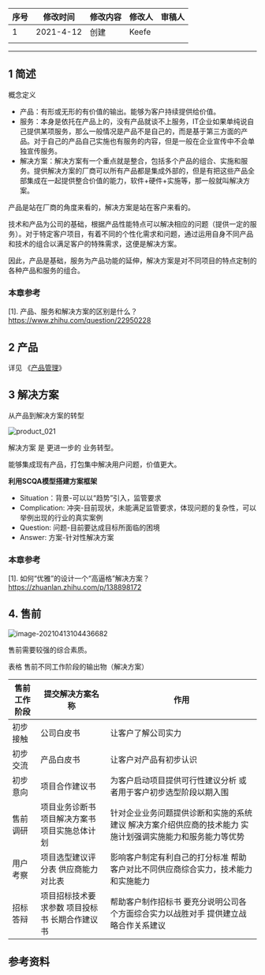 | 序号 | 修改时间  | 修改内容 | 修改人 | 审稿人 |
| ---- | --------- | -------- | ------ | ------ |
| 1    | 2021-4-12 | 创建     | Keefe  |        |
|      |           |          |        |        |







---

## 1 简述

概念定义

* 产品：有形或无形的有价值的输出。能够为客户持续提供给价值。
* 服务：本身是依托在产品上的，没有产品就谈不上服务，IT企业如果单纯说自己提供某项服务，那么一般情况是产品不是自己的，而是基于第三方面的产品。对于自己的产品自己实施也有服务的内容，但是一般在企业宣传中不会单独宣传服务。
* 解决方案：解决方案有一个重点就是整合，包括多个产品的组合、实施和服务。提供解决方案的厂商可以所有产品都是集成外部的，但是有把这些产品全部集成在一起提供整合价值的能力，软件+硬件+实施等，那一般就叫解决方案。

产品是站在厂商的角度来看的，解决方案是站在客户来看的。

技术和产品为公司的基础，根据产品性能特点可以解决相应的问题（提供一定的服务）。对于特定客户项目，有着不同的个性化需求和问题，通过运用自身不同产品和技术的组合以满足客户的特殊需求，这便是解决方案。

因此，产品是基础，服务为产品功能的延伸，解决方案是对不同项目的特点定制的各种产品和服务的组合。





### 本章参考

[1]. 产品、服务和解决方案的区别是什么？ https://www.zhihu.com/question/22950228 



## 2 产品

详见 《[产品管理](产品管理)》



## 3 解决方案

从产品到解决方案的转型

![product_021](../media/software_enginer/product_021.png)



解决方案 是 更进一步的 业务转型。

能够集成现有产品，打包集中解决用户问题，价值更大。



**利用SCQA模型搭建方案框架**

* Situation：背景-可以以“趋势”引入，监管要求
* Complication:  冲突-目前现状，未能满足监管要求，体现问题的复杂性，可以举例出现的行业的真实案例
* Question: 问题-目前要达成目标所面临的困境
* Answer:  方案-针对性解决方案



### 本章参考

[1]. 如何“优雅”的设计一个“高逼格”解决方案？ https://zhuanlan.zhihu.com/p/138898172





## 4. 售前

![image-20210413104436682](../media/software_enginer/product_025.png)

售前需要较强的综合素质。



表格 售前不同工作阶段的输出物（解决方案）

| 售前工作阶段 | 提交解决方案名称                                   | 作用                                                         |
| ------------ | -------------------------------------------------- | ------------------------------------------------------------ |
| 初步接触     | 公司白皮书                                         | 让客户了解公司实力                                           |
| 初步交流     | 产品白皮书                                         | 让客户对产品有初步认识                                       |
| 初步意向     | 项目合作建议书                                     | 为客户启动项目提供可行性建议分析   或者用于客户初步选型阶段以期入围 |
| 售前调研     | 项目业务诊断书   项目解决方案书   项目实施总体计划 | 针对企业业务问题提供诊断和实施的系统建议   解决方案介绍供应商的技术能力   实施计划强调实施能力和服务能力等优势 |
| 用户考察     | 项目选型建议评分表  供应商能力对比表               | 影响客户制定有利自己的打分标准   帮助客户对比不同供应商综合实力，技术能力和实施能力 |
| 招标答辩     | 项目招标技术要求参数  项目投标书    长期合作建议书 | 帮助客户制作招标书  要充分说明公司各个方面综合实力以战胜对手  提供建立战略合作关系建议 |





## 参考资料

